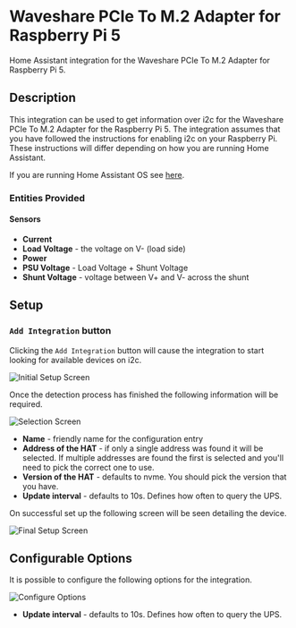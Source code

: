 # Waveshare PCIe To M.2 Adapter for Raspberry Pi 5

Home Assistant integration for the Waveshare PCIe To M.2 Adapter for Raspberry Pi 5.

## Description

This integration can be used to get information over i2c for the
Waveshare PCIe To M.2 Adapter for the Raspberry Pi 5.
The integration assumes that you have followed the instructions for
enabling i2c on your Raspberry Pi. These instructions will differ
depending on how you are running Home Assistant.

If you are running Home Assistant OS see
[here](https://www.home-assistant.io/common-tasks/os/#enable-i2c).

### Entities Provided

#### Sensors

* __Current__
* __Load Voltage__ - the voltage on V- (load side)
* __Power__
* __PSU Voltage__ - Load Voltage + Shunt Voltage
* __Shunt Voltage__ - voltage between V+ and V- across the shunt

## Setup

### <a id="ManualAdd"></a>`Add Integration` button

Clicking the `Add Integration` button will cause the integration to start
looking for available devices on i2c.

![Initial Setup Screen](images/step_user.png)

Once the detection process has finished the following information will be
required.

![Selection Screen](images/step_select.png)

* __Name__ - friendly name for the configuration entry
* __Address of the HAT__ - if only a single address was found it will be
selected. If multiple addresses are found the first is selected and you'll
need to pick the correct one to use.
* __Version of the HAT__ - defaults to nvme. You should pick the version that you
have.
* __Update interval__ - defaults to 10s. Defines how often to query the UPS.

On successful set up the following screen will be seen detailing the device.

![Final Setup Screen](images/setup_finish.png)

## Configurable Options

It is possible to configure the following options for the integration.

![Configure Options](images/config_options.png)

* __Update interval__ - defaults to 10s. Defines how often to query the UPS.

